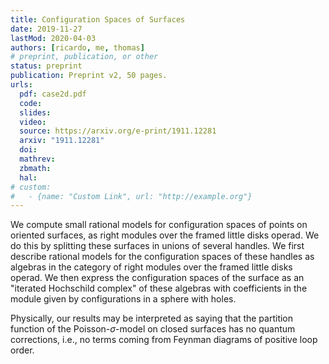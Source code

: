 ```yaml
---
title: Configuration Spaces of Surfaces
date: 2019-11-27
lastMod: 2020-04-03
authors: [ricardo, me, thomas]
# preprint, publication, or other
status: preprint
publication: Preprint v2, 50 pages.
urls:
  pdf: case2d.pdf
  code:
  slides:
  video:
  source: https://arxiv.org/e-print/1911.12281
  arxiv: "1911.12281"
  doi:
  mathrev:
  zbmath:
  hal:
# custom:
#   - {name: "Custom Link", url: "http://example.org"}
---
```


We compute small rational models for configuration spaces of points on oriented surfaces, as right modules over the framed little disks operad. We do this by splitting these surfaces in unions of several handles. We first describe rational models for the configuration spaces of these handles as algebras in the category of right modules over the framed little disks operad. We then express the configuration spaces of the surface as an "iterated Hochschild complex" of these algebras with coefficients in the module given by configurations in a sphere with holes.

Physically, our results may be interpreted as saying that the partition function of the Poisson-$\sigma$-model on closed surfaces has no quantum corrections, i.e., no terms coming from Feynman diagrams of positive loop order.
